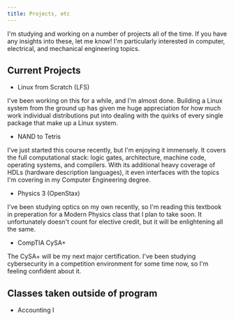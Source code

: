 ```yaml
---
title: Projects, etc
---
```


I'm studying and working on a number of projects all of the time. If you have any insights into these, let me know! I'm particularly interested in computer, electrical, and mechanical engineering topics.

## Current Projects

- Linux from Scratch (LFS)

I've been working on this for a while, and I'm almost done. Building a Linux system from the ground up has given me huge appreciation for how much work individual distributions put into dealing with the quirks of every single package that make up a Linux system.

- NAND to Tetris

I've just started this course recently, but I'm enjoying it immensely. It covers the full computational stack: logic gates, architecture, machine code, operating systems, and compilers. With its additional heavy coverage of HDLs (hardware description languages), it even interfaces with the topics I'm covering in my Computer Engineering degree.

- Physics 3 (OpenStax)

I've been studying optics on my own recently, so I'm reading this textbook in preperation for a Modern Physics class that I plan to take soon. It unfortunately doesn't count for elective credit, but it will be enlightening all the same.

- CompTIA CySA+

The CySA+ will be my next major certification. I've been studying cybersecurity in a competition environment for some time now, so I'm feeling confident about it.

## Classes taken outside of program

- Accounting I